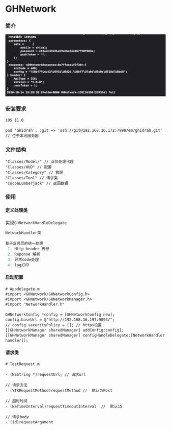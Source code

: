 # GHNetwork
### 简介

![提示](Resource/2020-10-14.png)

### 安装要求

```
iOS 11.0

pod 'Ghidrah', :git => 'ssh://git@192.168.16.172:7999/em/ghidrah.git' // 位于本地服务器
```

### 文件结构

```
"Classes/Model/" // 业务处理代理
"Classes/HUD" // 配置
"Classes/Category" // 管理
"Classes/Tool" // 请求类
"CocoaLumberjack" // 返回数据
```
### 使用
#### 定义处理类
实现`GHNetworkHandleDelegate`
```Swift
NetworkHandler类

基于业务层的统一处理
 1. Http header 传参
 2. Reponse 解析
 3. 异常code处理
 4. log打印
```
#### 启动配置

```
# Appdelegate.m
#import <GHNetwork/GHNetworkConfig.h>
#import <GHNetwork/GHNetworkManager.h>
#import "NetworkHandler.h"

GHNetworkConfig *config = [GHNetworkConfig new];
config.baseUrl = @"http://192.168.16.197:9093/";
// config.securityPolicy = []; // https设置
[[GHNetworkManager sharedManager] addConfig:config];
[[GHNetworkManager sharedManager] configHandleDelegate:[NetworkHandler handler]];
```
#### 请求类

```
# TestRequest.m

- (NSString *)requestUrl; // 请求url 

// 请求方法
- (YTKRequestMethod)requestMethod //  默认为Post

// 超时时间
- (NSTimeInterval)requestTimeoutInterval  //  默认15

// 请求body
- (id)requestArgument 
```

